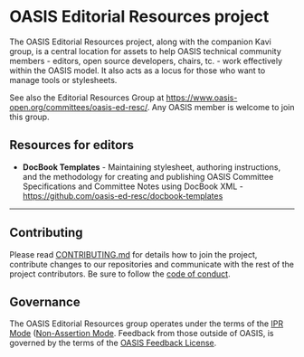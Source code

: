 # OASIS Editorial Resources project

The OASIS Editorial Resources project, along with the companion Kavi group, is a central location for assets to help OASIS technical community members - editors, open source developers, chairs, tc. - work effectively within the OASIS model. It also acts as a locus for those who want to manage tools or stylesheets. 

See also the Editorial Resources Group at https://www.oasis-open.org/committees/oasis-ed-resc/. Any OASIS member is welcome to join this group. 

## Resources for editors

- __DocBook Templates__ - Maintaining stylesheet, authoring instructions, and the methodology for creating and publishing OASIS Committee Specifications and Committee Notes using DocBook XML - https://github.com/oasis-ed-resc/docbook-templates

----
## Contributing

Please read [CONTRIBUTING.md](CONTRIBUTING.md) for details how to join the project, contribute changes to our repositories and communicate with the rest of the project contributors. Be sure to follow the [code of conduct](CODE_OF_CONDUCT.md).

## Governance

The OASIS Editorial Resources group operates under the terms of the [IPR Mode](https://www.oasis-open.org/policies-guidelines/ipr#def-ipr-mode) ([Non-Assertion Mode](https://www.oasis-open.org/policies-guidelines/ipr#Non-Assertion-Mode). Feedback from those outside of OASIS, is governed by the terms of the [OASIS Feedback License](https://www.oasis-open.org/policies-guidelines/ipr#appendixa). 
